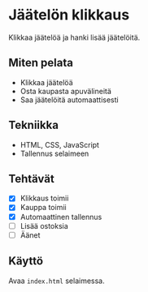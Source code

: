 # Jäätelön klikkaus

Klikkaa jäätelöä ja hanki lisää jäätelöitä.

## Miten pelata
- Klikkaa jäätelöä
- Osta kaupasta apuvälineitä
- Saa jäätelöitä automaattisesti

## Tekniikka
- HTML, CSS, JavaScript
- Tallennus selaimeen

## Tehtävät
- [x] Klikkaus toimii
- [x] Kauppa toimii
- [x] Automaattinen tallennus
- [ ] Lisää ostoksia
- [ ] Äänet

## Käyttö
Avaa `index.html` selaimessa.
